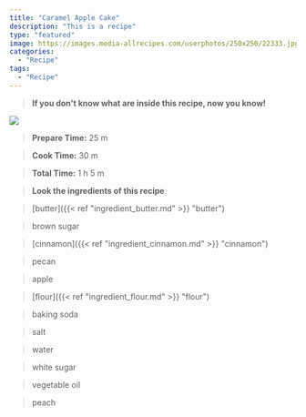 ```yaml
---
title: "Caramel Apple Cake"
description: "This is a recipe"
type: "featured"
image: https://images.media-allrecipes.com/userphotos/250x250/22333.jpg
categories: 
  - "Recipe"
tags: 
  - "Recipe"
---
```



>**If you don't know what are inside this recipe, now you know!**

![](../images/Recipes-Banner.jpg)
> **Prepare Time:** 25 m


> **Cook Time:** 30 m


> **Total Time:** 1 h 5 m

> **Look the ingredients of this recipe**

> [butter]({{< ref "ingredient_butter.md" >}} "butter")

> brown sugar

> [cinnamon]({{< ref "ingredient_cinnamon.md" >}} "cinnamon")

> pecan

> apple

> [flour]({{< ref "ingredient_flour.md" >}} "flour")

> baking soda

> salt

> water

> white sugar

> vegetable oil

> peach

